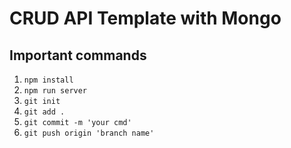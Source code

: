 # CRUD API Template with Mongo

## Important commands 

1. `npm install`
2. `npm run server`
3. `git init`
4. `git add .`
5. `git commit -m 'your cmd'`
6. `git push origin 'branch name'`